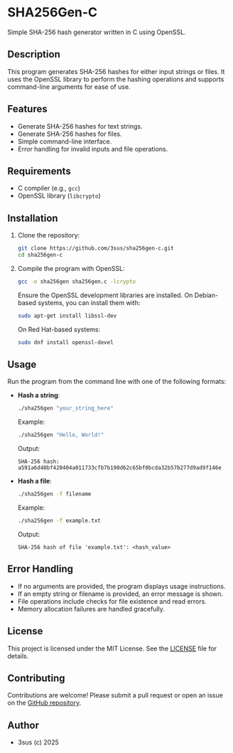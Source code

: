 # SHA256Gen-C

Simple SHA-256 hash generator written in C using OpenSSL.

## Description

This program generates SHA-256 hashes for either input strings or files. It uses the OpenSSL library to perform the hashing operations and supports command-line arguments for ease of use.

## Features

- Generate SHA-256 hashes for text strings.
- Generate SHA-256 hashes for files.
- Simple command-line interface.
- Error handling for invalid inputs and file operations.

## Requirements

- C compiler (e.g., `gcc`)
- OpenSSL library (`libcrypto`)

## Installation

1. Clone the repository:
   ```bash
   git clone https://github.com/3sus/sha256gen-c.git
   cd sha256gen-c
   ```

2. Compile the program with OpenSSL:
   ```bash
   gcc -o sha256gen sha256gen.c -lcrypto
   ```

   Ensure the OpenSSL development libraries are installed. On Debian-based systems, you can install them with:
   ```bash
   sudo apt-get install libssl-dev
   ```

   On Red Hat-based systems:
   ```bash
   sudo dnf install openssl-devel
   ```

## Usage

Run the program from the command line with one of the following formats:

- **Hash a string**:
   ```bash
   ./sha256gen "your_string_here"
   ```
   Example:
   ```bash
   ./sha256gen "Hello, World!"
   ```
   Output:
   ```
   SHA-256 hash: a591a6d40bf420404a011733cfb7b190d62c65bf0bcda32b57b277d9ad9f146e
   ```

- **Hash a file**:
   ```bash
   ./sha256gen -f filename
   ```
   Example:
   ```bash
   ./sha256gen -f example.txt
   ```
   Output:
   ```
   SHA-256 hash of file 'example.txt': <hash_value>
   ```

## Error Handling

- If no arguments are provided, the program displays usage instructions.
- If an empty string or filename is provided, an error message is shown.
- File operations include checks for file existence and read errors.
- Memory allocation failures are handled gracefully.

## License

This project is licensed under the MIT License. See the [LICENSE](LICENSE) file for details.

## Contributing

Contributions are welcome! Please submit a pull request or open an issue on the [GitHub repository](https://github.com/3sus/sha256gen-c).

## Author

- 3sus (c) 2025
